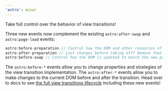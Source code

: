 ```yaml
---
'astro': minor
---
```

Take full control over the behavior of view transitions!

Three new events now complement the existing `astro:after-swap` and `astro:page-load` events:

``` javascript
astro:before-preparation // Control how the DOM and other resources of the target page are loaded 
astro:after-preparation // Last changes before taking off? Remove that loading indicator? Here you go!
astro:before-swap // Control how the DOM is updated to match the new page
```

The `astro:before-*` events allow you to change properties and strategies of the view transition implementation.
The `astro:after-*` events allow you to make changes to the current DOM before and after the transition. 
Head over to docs to see [the full view transitions lifecycle](https://docs.astro.build/en/guides/view-transitions/#lifecycle-events) including these new events!
